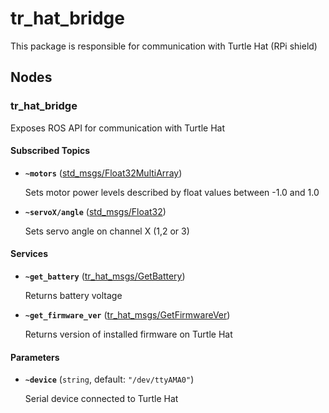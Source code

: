 # tr_hat_bridge
This package is responsible for communication with Turtle Hat (RPi shield)

## Nodes

### tr_hat_bridge
Exposes ROS API for communication with Turtle Hat

#### Subscribed Topics

* **`~motors`** ([std_msgs/Float32MultiArray])

	Sets motor power levels described by float values between -1.0 and 1.0

* **`~servoX/angle`** ([std_msgs/Float32])

	Sets servo angle on channel X (1,2 or 3)

#### Services

* **`~get_battery`** ([tr_hat_msgs/GetBattery])

	Returns battery voltage

* **`~get_firmware_ver`** ([tr_hat_msgs/GetFirmwareVer])

	Returns version of installed firmware on Turtle Hat

#### Parameters

* **`~device`** (`string`, default: `"/dev/ttyAMA0"`)

	Serial device connected to Turtle Hat

[std_msgs/Float32]: http://docs.ros.org/api/std_msgs/html/msg/Float32.html
[std_msgs/Float32MultiArray]: http://docs.ros.org/api/std_msgs/html/msg/Float32MultiArray.html
[tr_hat_msgs/GetBattery]: https://github.com/TurtleRover/tr_ros/blob/master/tr_hat_msgs/srv/GetBattery.srv
[tr_hat_msgs/GetFirmwareVer]: https://github.com/TurtleRover/tr_ros/blob/master/tr_hat_msgs/srv/GetFirmwareVer.srv